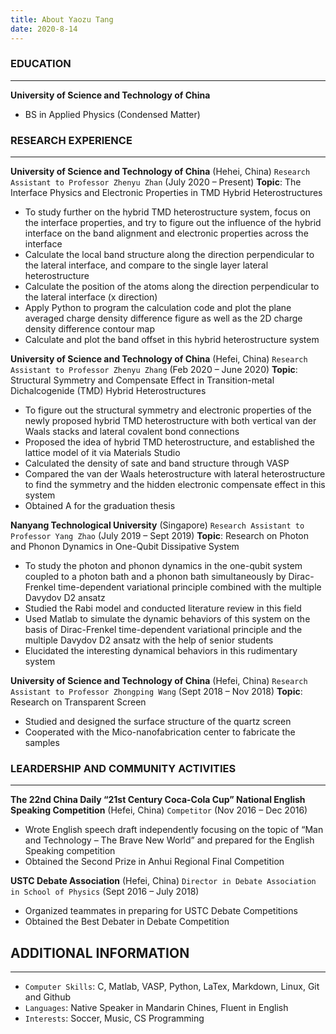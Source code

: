 ```yaml
---
title: About Yaozu Tang
date: 2020-8-14
--- 
```


### EDUCATION
---
**University of Science and Technology of China**
+ BS in Applied Physics (Condensed Matter)  

### RESEARCH EXPERIENCE
---
**University of Science and Technology of China** (Hehei, China)
`Research Assistant to Professor Zhenyu Zhan` (July 2020 – Present)
**Topic**: The Interface Physics and Electronic Properties in TMD Hybrid Heterostructures
+ To study further on the hybrid TMD heterostructure system, focus on the interface properties, and try to figure out the influence of the hybrid interface on the band alignment and electronic properties across the interface
+ Calculate the local band structure along the direction perpendicular to the lateral interface, and compare to the single layer lateral heterostructure
+ Calculate the position of the atoms along the direction perpendicular to the lateral interface (x direction)
+ Apply Python to program the calculation code and plot the plane averaged charge density difference figure as
well as the 2D charge density difference contour map
+ Calculate and plot the band offset in this hybrid heterostructure system

**University of Science and Technology of China** (Hefei, China)
`Research Assistant to Professor Zhenyu Zhang` (Feb 2020 – June 2020)
**Topic**: Structural Symmetry and Compensate Effect in Transition-metal Dichalcogenide (TMD) Hybrid Heterostructures
+ To figure out the structural symmetry and electronic properties of the newly proposed hybrid TMD heterostructure with both vertical van der Waals stacks and lateral covalent bond connections
+ Proposed the idea of hybrid TMD heterostructure, and established the lattice model of it via Materials Studio
+ Calculated the density of sate and band structure through VASP
+ Compared the van der Waals heterostructure with lateral heterostructure to find the symmetry and the hidden
electronic compensate effect in this system
+ Obtained A for the graduation thesis

**Nanyang Technological University** (Singapore)
`Research Assistant to Professor Yang Zhao` (July 2019 – Sept 2019)
**Topic**: Research on Photon and Phonon Dynamics in One-Qubit Dissipative System
+ To study the photon and phonon dynamics in the one-qubit system coupled to a photon bath and a phonon bath simultaneously by Dirac-Frenkel time-dependent variational principle combined with the multiple Davydov D2 ansatz
+ Studied the Rabi model and conducted literature review in this field
+ Used Matlab to simulate the dynamic behaviors of this system on the basis of Dirac-Frenkel time-dependent
variational principle and the multiple Davydov D2 ansatz with the help of senior students
+ Elucidated the interesting dynamical behaviors in this rudimentary system

**University of Science and Technology of China** (Hefei, China)
`Research Assistant to Professor Zhongping Wang` (Sept 2018 – Nov 2018)
**Topic**: Research on Transparent Screen
+ Studied and designed the surface structure of the quartz screen
+ Cooperated with the Mico-nanofabrication center to fabricate the samples

### LEARDERSHIP AND COMMUNITY ACTIVITIES
---
**The 22nd China Daily “21st Century Coca-Cola Cup” National English Speaking Competition** (Hefei, China)
`Competitor` (Nov 2016 – Dec 2016)
+ Wrote English speech draft independently focusing on the topic of “Man and Technology – The Brave New
World” and prepared for the English Speaking competition
+ Obtained the Second Prize in Anhui Regional Final Competition

**USTC Debate Association** (Hefei, China)
`Director in Debate Association in School of Physics` (Sept 2016 – July 2018)
+ Organized teammates in preparing for USTC Debate Competitions
+ Obtained the Best Debater in Debate Competition

## ADDITIONAL INFORMATION
---
+ `Computer Skills`: C, Matlab, VASP, Python, LaTex, Markdown, Linux, Git and Github
+ `Languages`: Native Speaker in Mandarin Chines, Fluent in English
+ `Interests`: Soccer, Music, CS Programming